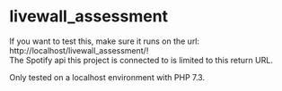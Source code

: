 # livewall_assessment

If you want to test this, make sure it runs on the url: http://localhost/livewall_assessment/!<br>
The Spotify api this project is connected to is limited to this return URL.

Only tested on a localhost environment with PHP 7.3.